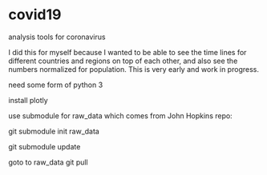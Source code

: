 # covid19
analysis tools for coronavirus

I did this for myself because I wanted to be able to see the time lines for different countries and regions on top of each other, and also see the numbers normalized for population.  This is very early and work in progress.

need some form of python 3

install plotly

use submodule for raw_data which comes from John Hopkins repo:

git submodule init raw_data

git submodule update

goto to raw_data
git pull
